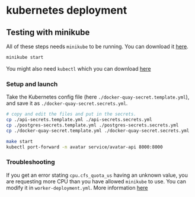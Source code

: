 # kubernetes deployment

## Testing with minikube

All of these steps needs `minikube` to be running.
You can download it [here](https://k8s-docs.netlify.app/en/docs/tasks/tools/install-minikube/).

```bash
minikube start
```

You might also need `kubectl` which you can download [here](https://kubernetes.io/docs/tasks/tools/)

### Setup and launch

Take the Kubernetes config file (here `./docker-quay-secret.template.yml`), and save it as `./docker-quay-secret.secrets.yml`.

```bash
# copy and edit the files and put in the secrets.
cp ./api-secrets.template.yml ./api-secrets.secrets.yml
cp ./postgres-secrets.template.yml ./postgres-secrets.secrets.yml
cp ./docker-quay-secret.template.yml ./docker-quay-secret.secrets.yml
```

```bash
make start
kubectl port-forward -n avatar service/avatar-api 8000:8000
```

### Troubleshooting

If you get an error stating `cpu.cfs_quota_us` having an unknown value, you are requesting more CPU than you have allowed `minikube` to use. You can modify it in `worker-deployment.yml`. More information [here](https://kubernetes.io/docs/tasks/administer-cluster/manage-resources/cpu-default-namespace/)
